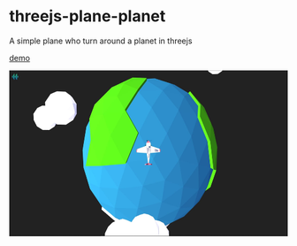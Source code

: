 # threejs-plane-planet

A simple plane who turn around a planet in threejs  

[demo](https://grachet.github.io/threejs-plane-planet/)

<img src="./images/screenshot.jpg"   height=300>

